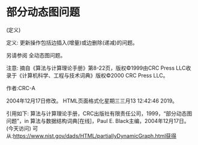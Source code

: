 # 部分动态图问题


(定义)



定义:
更新操作包括边插入(增量)或边删除(递减)的问题。



另请参阅
全动态图问题。



注意:
摘自《算法与计算理论手册》第8-22页，版权©1999由CRC Press LLC收录于《计算机科学、工程与技术词典》版权©2000 CRC Press LLC。


作者:CRC-A







2004年12月17日修改。
HTML页面格式化星期三三月13 12:42:46 2019。



引用如下:
算法与计算理论手册，CRC出版社有限责任公司，1999，“部分动态图问题”，in
算法与数据结构词典[在线]，Paul E. Black主编，2004年12月17日。(今天访问)
可从:https://www.nist.gov/dads/HTML/partiallyDynamicGraph.html获得